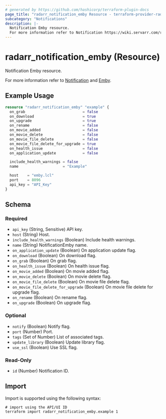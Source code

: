 ```yaml
---
# generated by https://github.com/hashicorp/terraform-plugin-docs
page_title: "radarr_notification_emby Resource - terraform-provider-radarr"
subcategory: "Notifications"
description: |-
  Notification Emby resource.
  For more information refer to Notification https://wiki.servarr.com/radarr/settings#connect and Emby https://wiki.servarr.com/radarr/supported#mediabrowser.
---
```


# radarr_notification_emby (Resource)

<!-- subcategory:Notifications -->Notification Emby resource.
For more information refer to [Notification](https://wiki.servarr.com/radarr/settings#connect) and [Emby](https://wiki.servarr.com/radarr/supported#mediabrowser).

## Example Usage

```terraform
resource "radarr_notification_emby" "example" {
  on_grab                          = false
  on_download                      = true
  on_upgrade                       = true
  on_rename                        = false
  on_movie_added                   = false
  on_movie_delete                  = false
  on_movie_file_delete             = false
  on_movie_file_delete_for_upgrade = true
  on_health_issue                  = false
  on_application_update            = false

  include_health_warnings = false
  name                    = "Example"

  host    = "emby.lcl"
  port    = 8096
  api_key = "API_Key"
}
```

<!-- schema generated by tfplugindocs -->
## Schema

### Required

- `api_key` (String, Sensitive) API key.
- `host` (String) Host.
- `include_health_warnings` (Boolean) Include health warnings.
- `name` (String) NotificationEmby name.
- `on_application_update` (Boolean) On application update flag.
- `on_download` (Boolean) On download flag.
- `on_grab` (Boolean) On grab flag.
- `on_health_issue` (Boolean) On health issue flag.
- `on_movie_added` (Boolean) On movie added flag.
- `on_movie_delete` (Boolean) On movie delete flag.
- `on_movie_file_delete` (Boolean) On movie file delete flag.
- `on_movie_file_delete_for_upgrade` (Boolean) On movie file delete for upgrade flag.
- `on_rename` (Boolean) On rename flag.
- `on_upgrade` (Boolean) On upgrade flag.

### Optional

- `notify` (Boolean) Notify flag.
- `port` (Number) Port.
- `tags` (Set of Number) List of associated tags.
- `update_library` (Boolean) Update library flag.
- `use_ssl` (Boolean) Use SSL flag.

### Read-Only

- `id` (Number) Notification ID.

## Import

Import is supported using the following syntax:

```shell
# import using the API/UI ID
terraform import radarr_notification_emby.example 1
```
